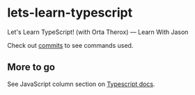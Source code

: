 # lets-learn-typescript
 Let's Learn TypeScript! (with Orta Therox) — Learn With Jason

Check out [commits](https://github.com/uoshvis/lets-learn-typescript/commits/main) to see commands used.

## More to go

See JavaScript column section on [Typescript docs](https://www.typescriptlang.org/docs/).
